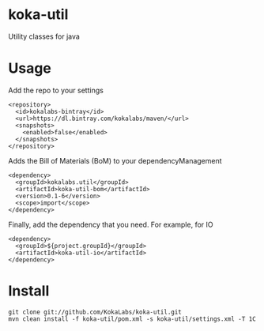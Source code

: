 koka-util
=========

Utility classes for java

Usage
=====

Add the repo to your settings

    <repository>
      <id>kokalabs-bintray</id>
      <url>https://dl.bintray.com/kokalabs/maven/</url>
      <snapshots>
        <enabled>false</enabled>
      </snapshots>
    </repository>

Adds the Bill of Materials (BoM) to your dependencyManagement

    <dependency>
      <groupId>kokalabs.util</groupId>
      <artifactId>koka-util-bom</artifactId>
      <version>0.1-6</version>
      <scope>import</scope>
    </dependency>
    
Finally, add the dependency that you need.  For example, for IO

    <dependency>
      <groupId>${project.groupId}</groupId>
      <artifactId>koka-util-io</artifactId>
    </dependency>

Install
=======

    git clone git://github.com/KokaLabs/koka-util.git
    mvn clean install -f koka-util/pom.xml -s koka-util/settings.xml -T 1C
